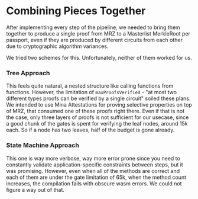 # Combining Pieces Together

After implementing every step of the pipeline, we needed to bring them together to produce a single proof from MRZ to a Masterlist MerkleRoot per passport, even if they are produced by different circuits from each other due to cryptographic algorithm variances.

We tried two schemes for this. Unfortunately, neither of them worked for us.

### Tree Approach

This feels quite natural, a nested structure like calling functions from functions. However, the limitation of `maxProofsVerified` - "at most two different types proofs can be verified by a single circuit" soiled these plans. We intended to use Mina Attestations for proving selective properties on top of MRZ, that consumed one of these proofs right there. Even if that is not the case, only three layers of proofs is not sufficient for our usecase, since a good chunk of the gates is spent for verifying the leaf nodes, around 15k each. So if a node has two leaves, half of the budget is gone already.

### State Machine Approach

This one is way more verbose, way more error prone since you need to constantly validate application-specific constraints between steps, but it was promising. However, even when all of the methods are correct and each of them are under the gate limitation of 65k, when the method count increases, the compilation fails with obscure wasm errors. We could not figure a way out of that.
